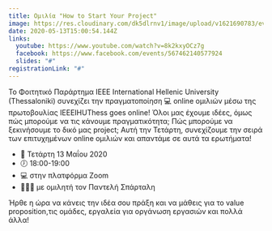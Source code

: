 ```yaml
---
title: Ομιλία "How to Start Your Project"
image: https://res.cloudinary.com/dk5dlrnv1/image/upload/v1621690783/events/96794680_3399269023436541_5823718595288367104_n.jpg_koggfm.jpg
date: 2020-05-13T15:00:54.144Z
links:
  youtube: https://www.youtube.com/watch?v=8k2kxyOCz7g
  facebook: https://www.facebook.com/events/567462140577924
  slides: "#"
registrationLink: "#"
---
```

Το Φοιτητικό Παράρτημα IEEE International Hellenic University (Thessaloniki) συνεχίζει την πραγματοποίηση 💻 online ομιλιών μέσω της πρωτοβουλίας IEEEIHUThess goes online!
Όλοι μας έχουμε ιδέες, όμως πώς μπορούμε να τις κάνουμε πραγματικότητα; Πώς μπορούμε να ξεκινήσουμε το δικό μας project; Αυτή την Τετάρτη, συνεχίζουμε την σειρά των επιτυχημένων online ομιλιών και απαντάμε σε αυτά τα ερωτήματα!

- 📆 Τετάρτη 13 Μαΐου 2020
- 🕖 18:00-19:00
- 💻 στην πλατφόρμα Zoom
- 💁🏻‍♂‍ με ομιλητή τον Παντελή Σπάρταλη

Ήρθε η ώρα να κάνεις την ιδέα σου πράξη και να μάθεις για το value proposition,τις ομάδες, εργαλεία για οργάνωση εργασιών και πολλά άλλα!
